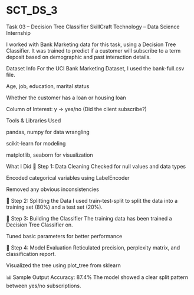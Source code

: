 # SCT_DS_3

Task 03 – Decision Tree Classifier
SkillCraft Technology – Data Science Internship

I worked with Bank Marketing data for this task, using a Decision Tree Classifier. It was trained to predict if a customer will subscribe to a term deposit based on demographic and past interaction details.

Dataset Info
For the UCI Bank Marketing Dataset, I used the bank-full.csv file.

Age, job, education, marital status

Whether the customer has a loan or housing loan

Column of Interest: y → yes/no (Did the client subscribe?)

Tools & Libraries Used

pandas, numpy for data wrangling

scikit-learn for modeling

matplotlib, seaborn for visualization

What I Did
🔹 Step 1: Data Cleaning
Checked for null values and data types

Encoded categorical variables using LabelEncoder

Removed any obvious inconsistencies

🔹 Step 2: Splitting the Data
I used train-test-split to split the data into a training set (80%) and a test set (20%).

🔹 Step 3: Building the Classifier
The training data has been trained a Decision Tree Classifier on.

Tuned basic parameters for better performance

🔹 Step 4: Model Evaluation
Reticulated precision, perplexity matrix, and classification report.

Visualized the tree using plot_tree from sklearn

📊 Sample Output
Accuracy: 87.4%
The model showed a clear split pattern between yes/no subscriptions.
